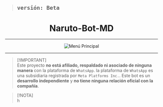 > ## **`versión: Beta`**

<h1 align="center"> Naruto-Bot-MD</h1>

---
<p align="center">
  <img src="https://files.catbox.moe/0183v7.png" alt="Menú Principal">
</p>  

---

> [!IMPORTANT]\
> Este proyecto **no está afiliado, respaldado ni asociado de ninguna manera** con la plataforma de `WhatsApp`. la plataforma de `WhatsApp` es una subsidiaria registrada por `Meta Platforms Inc.`. Este bot es un **desarrollo independiente** y **no tiene ninguna relación oficial con la compañía**.

> [!NOTA]\
> h